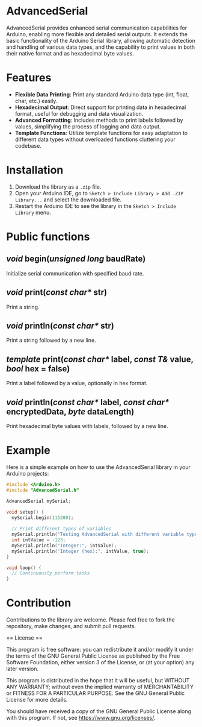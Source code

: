 # AdvancedSerial
AdvancedSerial provides enhanced serial communication capabilities for Arduino, enabling more flexible and detailed serial outputs. It extends the basic functionality of the Arduino Serial library, allowing automatic detection and handling of various data types, and the capability to print values in both their native format and as hexadecimal byte values.

# Features
- **Flexible Data Printing**: Print any standard Arduino data type (int, float, char, etc.) easily.
- **Hexadecimal Output**: Direct support for printing data in hexadecimal format, useful for debugging and data visualization.
- **Advanced Formatting**: Includes methods to print labels followed by values, simplifying the process of logging and data output.
- **Template Functions**: Utilize template functions for easy adaptation to different data types without overloaded functions cluttering your codebase.

# Installation
1. Download the library as a `.zip` file.
2. Open your Arduino IDE, go to `Sketch > Include Library > Add .ZIP Library...` and select the downloaded file.
3. Restart the Arduino IDE to see the library in the `Sketch > Include Library` menu.

# Public functions

## _void_ begin(_unsigned long_ baudRate)
Initialize serial communication with specified baud rate.

## _void_ print(_const char*_ str)
Print a string.

## _void_ println(_const char*_ str)
Print a string followed by a new line.

## _template<typename T>_ print(_const char*_ label, _const T&_ value, _bool_ hex = false)
Print a label followed by a value, optionally in hex format.

## _void_ println(_const char*_ label, _const char*_ encryptedData, _byte_ dataLength)
Print hexadecimal byte values with labels, followed by a new line.

# Example
Here is a simple example on how to use the AdvancedSerial library in your Arduino projects:

```cpp
#include <Arduino.h>
#include "AdvancedSerial.h"

AdvancedSerial mySerial;

void setup() {
  mySerial.begin(115200);
  
  // Print different types of variables
  mySerial.println("Testing AdvancedSerial with different variable types");
  int intValue = -123;
  mySerial.println("Integer:", intValue);
  mySerial.println("Integer (hex):", intValue, true);
}

void loop() {
  // Continuously perform tasks
}
```

# Contribution
Contributions to the library are welcome. Please feel free to fork the repository, make changes, and submit pull requests.


== License ==

This program is free software: you can redistribute it and/or modify it under the terms of the GNU General Public License as published by the Free Software Foundation, either version 3 of the License, or (at your option) any later version.

This program is distributed in the hope that it will be useful, but WITHOUT ANY WARRANTY; without even the implied warranty of MERCHANTABILITY or FITNESS FOR A PARTICULAR PURPOSE. See the GNU General Public License for more details.

You should have received a copy of the GNU General Public License along with this program. If not, see <https://www.gnu.org/licenses/>.
